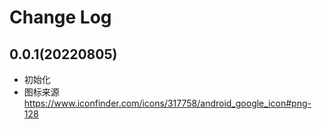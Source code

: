 # Change Log

## 0.0.1(20220805)

- 初始化
- 图标来源 https://www.iconfinder.com/icons/317758/android_google_icon#png-128
